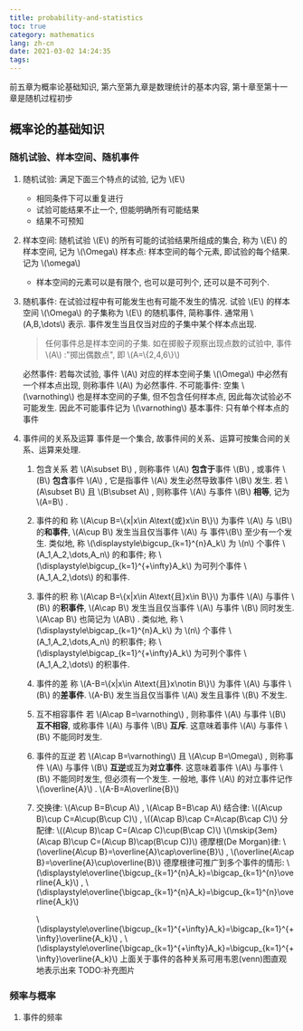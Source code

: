```yaml
---
title: probability-and-statistics
toc: true
category: mathematics
lang: zh-cn
date: 2021-03-02 14:24:35
tags:
---
```


前五章为概率论基础知识, 第六至第九章是数理统计的基本内容, 第十章至第十一章是随机过程初步

<!-- more -->

## 概率论的基础知识

### 随机试验、样本空间、随机事件

1. 随机试验: 满足下面三个特点的试验, 记为 \\(E\\)
   * 相同条件下可以重复进行
   * 试验可能结果不止一个, 但能明确所有可能结果
   * 结果不可预知
2. 样本空间: 随机试验 \\(E\\) 的所有可能的试验结果所组成的集合, 称为 \\(E\\) 的样本空间, 记为 \\(\Omega\\)
   样本点: 样本空间的每个元素, 即试验的每个结果. 记为 \\(\omega\\)
   * 样本空间的元素可以是有限个, 也可以是可列个, 还可以是不可列个.
3. 随机事件: 在试验过程中有可能发生也有可能不发生的情况. 试验 \\(E\\) 的样本空间 \\(\Omega\\) 的子集称为 \\(E\\) 的随机事件, 简称事件. 通常用 \\(A,B,\dots\\) 表示. 事件发生当且仅当对应的子集中某个样本点出现.
   > 任何事件总是样本空间的子集. 如在掷骰子观察出现点数的试验中, 事件 \\(A\\) :"掷出偶数点", 即 \\(A=\\{2,4,6\\}\\)
   
   必然事件: 若每次试验, 事件 \\(A\\) 对应的样本空间子集 \\(\Omega\\) 中必然有一个样本点出现, 则称事件 \\(A\\) 为必然事件.
   不可能事件: 空集 \\(\varnothing\\) 也是样本空间的子集, 但不包含任何样本点, 因此每次试验必不可能发生. 因此不可能事件记为 \\(\varnothing\\)
   基本事件: 只有单个样本点的事件
4. 事件间的关系及运算
   事件是一个集合, 故事件间的关系、运算可按集合间的关系、运算来处理.
   1. 包含关系
      若 \\(A\subset B\\) , 则称事件 \\(A\\) **包含于**事件 \\(B\\) , 或事件 \\(B\\) **包含**事件 \\(A\\) , 它是指事件 \\(A\\) 发生必然导致事件 \\(B\\) 发生.
      若 \\(A\subset B\\) 且 \\(B\subset A\\) , 则称事件 \\(A\\) 与事件 \\(B\\) **相等**, 记为 \\(A=B\\) .
   2. 事件的和
      称 \\(A\cup B=\\{x|x\in A\text{或}x\in B\\}\\) 为事件 \\(A\\) 与 \\(B\\) 的**和事件**,
      \\(A\cup B\\) 发生当且仅当事件 \\(A\\) 与 事件\\(B\\) 至少有一个发生.
      类似地,
      称 \\(\displaystyle\bigcup_{k=1}^{n}A_k\\) 为 \\(n\\) 个事件 \\(A_1,A_2,\dots,A_n\\) 的和事件;
      称 \\(\displaystyle\bigcup_{k=1}^{+\infty}A_k\\) 为可列个事件 \\(A_1,A_2,\dots\\) 的和事件.
   3. 事件的积
      称 \\(A\cap B=\\{x|x\in A\text{且}x\in B\\}\\) 为事件 \\(A\\) 与事件 \\(B\\) 的**积事件**,
      \\(A\cap B\\) 发生当且仅当事件 \\(A\\) 与事件 \\(B\\) 同时发生. \\(A\cap B\\) 也简记为 \\(AB\\) .
      类似地,
      称 \\(\displaystyle\bigcap_{k=1}^{n}A_k\\) 为 \\(n\\) 个事件 \\(A_1,A_2,\dots,A_n\\) 的积事件;
      称 \\(\displaystyle\bigcap_{k=1}^{+\infty}A_k\\) 为可列个事件 \\(A_1,A_2,\dots\\) 的积事件.
   4. 事件的差
      称 \\(A-B=\\{x|x\in A\text{且}x\notin B\\}\\) 为事件 \\(A\\) 与事件 \\(B\\) 的**差事件**.
      \\(A-B\\) 发生当且仅当事件 \\(A\\) 发生且事件 \\(B\\) 不发生.
   5. 互不相容事件
      若 \\(A\cap B=\varnothing\\) , 则称事件 \\(A\\) 与事件 \\(B\\) **互不相容**, 或称事件 \\(A\\) 与事件 \\(B\\) **互斥**.
      这意味着事件 \\(A\\) 与事件 \\(B\\) 不能同时发生.
   7. 事件的互逆
      若 \\(A\cap B=\varnothing\\) 且 \\(A\cup B=\Omega\\) , 则称事件 \\(A\\) 与事件 \\(B\\) **互逆**或互为**对立事件**.
      这意味着事件 \\(A\\) 与事件 \\(B\\) 不能同时发生, 但必须有一个发生.
      一般地, 事件 \\(A\\) 的对立事件记作 \\(\overline{A}\\) .
      \\(A-B=A\overline{B}\\)
   9. 交换律: \\(A\cup B=B\cup A\\) , \\(A\cap B=B\cap A\\)
      结合律: \\((A\cup B)\cup C=A\cup(B\cup C)\\) , \\((A\cap B)\cap C=A\cap(B\cap C)\\)
      分配律: \\((A\cup B)\cap C=(A\cap C)\cup(B\cap C)\\)
      \\(\mskip{3em}(A\cap B)\cup C=(A\cup B)\cap(B\cup C))\\)
      德摩根(De Morgan)律: \\(\overline{A\cup B}=\overline{A}\cap\overline{B}\\) , \\(\overline{A\cap B}=\overline{A}\cup\overline{B}\\)
      德摩根律可推广到多个事件的情形:
      \\(\displaystyle\overline{\bigcup_{k=1}^{n}A_k}=\bigcap_{k=1}^{n}\overline{A_k}\\) , \\(\displaystyle\overline{\bigcap_{k=1}^{n}A_k}=\bigcup_{k=1}^{n}\overline{A_k}\\)

      \\(\displaystyle\overline{\bigcup_{k=1}^{+\infty}A_k}=\bigcap_{k=1}^{+\infty}\overline{A_k}\\) , \\(\displaystyle\overline{\bigcap_{k=1}^{+\infty}A_k}=\bigcup_{k=1}^{+\infty}\overline{A_k}\\)
      上面关于事件的各种关系可用韦恩(venn)图直观地表示出来 TODO:补充图片

### 频率与概率

1. 事件的频率
